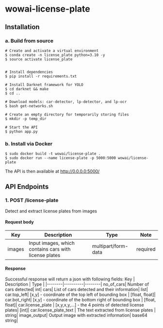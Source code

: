 ﻿# wowai-license-plate
## Installation
### a. Build from source
```
# Create and activate a virtual environment
$ conda create -n license_plate python=3.10 -y
$ source activate license_plate
 

# Install dependencies
$ pip install -r requirements.txt

# Install Darknet framework for YOLO
$ cd darknet && make
$ cd ..
  
# Download models: car-detector, lp-detector, and lp-ocr
$ bash get-networks.sh

# Create an empty directory for temporarily storing files
$ mkdir -p temp_dir

# Start the API
$ python app.py
```

### b. Install via Docker
```
$ sudo docker build -t wowai/license-plate .
$ sudo docker run --name license-plate -p 5000:5000 wowai/license-plate
```
The API is then available at http://0.0.0.0:5000/

## API Endpoints
### 1. POST /license-plate
Detect and extract license plates from images
#### Request body
Key | Description | Type | Note
|--------|----------|--------|--------|
images| Input images, which contains cars with license plates| multipart/form-data| required|

#### Response
Successful response will return a json with following fields:
Key | Description | Type |
|--------|----------|--------|
no_of_cars| Number of cars detected| int|
cars| List of cars detected and their information| list| 
car.top_left| [x,y] - coordinate of the top left of bounding box | [float, float]|
car.bot_right| [x,y] - coordinate of the bottom right of bounding box | [float, float]|
car.license_plate | [x,y,x,y,...] - the 4 points of detected license plates| [int]|
car.license_plate_text | The text extracted from license plates | string|
image_output| Output image with extracted information| base64 string|
